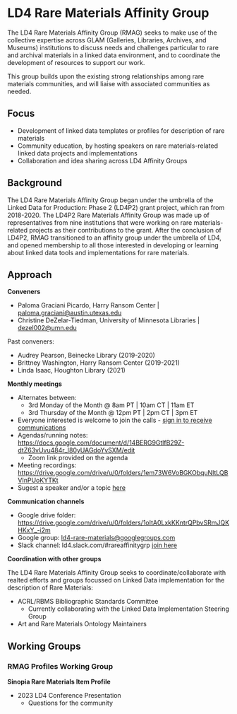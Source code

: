 # LD4 Rare Materials Affinity Group

The LD4 Rare Materials Affinity Group (RMAG) seeks to make use of the collective expertise across GLAM (Galleries, Libraries, Archives, and Museums) institutions to discuss needs and challenges particular to rare and archival materials in a linked data environment, and to coordinate the development of resources to support our work. 

This group builds upon the existing strong relationships among rare materials communities, and will liaise with associated communities as needed. 

## Focus 
- Development of linked data templates or profiles for description of rare materials
- Community education, by hosting speakers on rare materials-related linked data projects and implementations
- Collaboration and idea sharing across LD4 Affinity Groups

## Background 
The LD4 Rare Materials Affinity Group began under the umbrella of the Linked Data for Production: Phase 2 (LD4P2) grant project, which ran from 2018-2020. The LD4P2 Rare Materials Affinity Group was made up of representatives from nine institutions that were working on rare materials-related projects as their contributions to the grant. After the conclusion of LD4P2, RMAG transitioned to an affinity group under the umbrella of LD4, and opened membership to all those interested in developing or learning about linked data tools and implementations for rare materials.

## Approach
**Conveners**
- Paloma Graciani Picardo, Harry Ransom Center | paloma.graciani@austin.utexas.edu
- Christine DeZelar-Tiedman, University of Minnesota Libraries | dezel002@umn.edu

Past conveners:
- Audrey Pearson, Beinecke Library (2019-2020)
- Brittney Washington, Harry Ransom Center (2019-2021)
- Linda Isaac, Houghton Library (2021)

**Monthly meetings**
- Alternates between:
  - 3rd Monday of the Month @ 8am PT | 10am CT | 11am ET 
  - 3rd Thursday of the Month @ 12pm PT | 2pm CT | 3pm ET
- Everyone interested is welcome to join the calls - [sign in to receive communications](https://groups.google.com/g/ld4-rare-materials)
- Agendas/running notes: https://docs.google.com/document/d/14BERG9GtlfB29Z-dtZ63vUvu484r_l80yUAGdoYvSXM/edit
  - Zoom link provided on the agenda
- Meeting recordings: https://drive.google.com/drive/u/0/folders/1em73W6VoBGKObquNltLQBVInPUoKYTKt
- Sugest a speaker and/or a topic [here](https://docs.google.com/forms/d/e/1FAIpQLSc0wLbubNPJyMzq_CdLc4KWU9OrC4MOV3N-060RG1F2OwdC3A/viewform)

**Communication channels**
- Google drive folder: https://drive.google.com/drive/u/0/folders/1oItA0LxkKKntrQPbvSRmJQKHKxY_-i2m 
- Google group: ld4-rare-materials@googlegroups.com
- Slack channel: ld4.slack.com/#rareaffinitygrp [join here](https://join.slack.com/t/ld4/shared_invite/zt-1xp2ohyqf-v7Qij0GW7Uz2Oe1VUraaHw) 

**Coordination with other groups**

The LD4 Rare Materials Affinity Group seeks to coordinate/collaborate with realted efforts and groups focussed on Linked Data implementation for the description of Rare Materials:
- ACRL/RBMS Bibliographic Standards Committee
  - Currently collaborating with the Linked Data Implementation Steering Group
- Art and Rare Materials Ontology Maintainers

## Working Groups
### RMAG Profiles Working Group
**Sinopia Rare Materials Item Profile**
- 2023 LD4 Conference Presentation
  - Questions for the community






